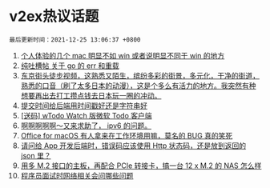 # v2ex热议话题

`最后更新时间：2021-12-25 13:06:37 +0800`

1. [个人体验的几个 mac 明显不如 win 或者说明显不同于 win 的地方](https://www.v2ex.com/t/824214)
1. [纯吐槽帖 关于 go 的 err 和重载](https://www.v2ex.com/t/824287)
1. [东京街头徒步视频，这熟悉又陌生，缤纷多彩的街景，多元化，干净的街道，熟悉的口音（刷了太多日本的动漫），这是个多么有活力的地方。我突然有种想要再出去打工攒点钱去日本玩一圈的冲动。](https://www.v2ex.com/t/824291)
1. [提交时间给后端用时间戳好还是字符串好](https://www.v2ex.com/t/824255)
1. [[送码] wTodo Watch 版微软 Todo 客户端](https://www.v2ex.com/t/824315)
1. [啊啊啊啊啊～又来求助了， ipv6 的问题。](https://www.v2ex.com/t/824325)
1. [Office for macOS 有人拿来在工作环境用嘛，莫名的 BUG 真的笑死](https://www.v2ex.com/t/824210)
1. [请问给 App 开发后端时，错误码应该使用 Http 状态码，还是放到返回的 json 里？](https://www.v2ex.com/t/824337)
1. [用多 M.2 接口的主板，再配合 PCIe 转接卡，搞一台 12 x M.2 的 NAS 怎么样](https://www.v2ex.com/t/824282)
1. [程序员面试时网络相关会问哪些问题](https://www.v2ex.com/t/824225)

